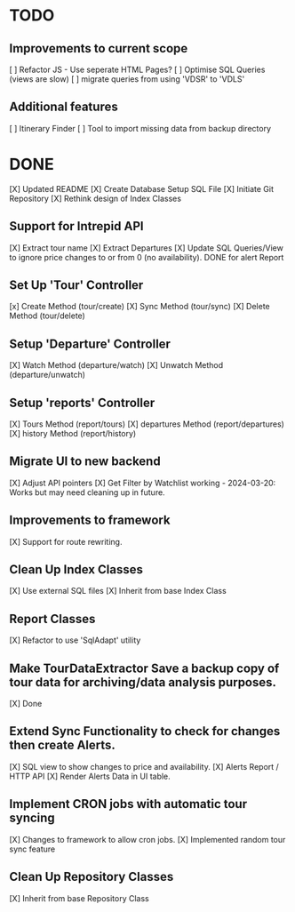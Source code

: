 # TODO



## Improvements to current scope
[ ] Refactor JS - Use seperate HTML Pages?
[ ] Optimise SQL Queries (views are slow) 
    [ ] migrate queries from using 'VDSR' to 'VDLS'


## Additional features
[ ] Itinerary Finder
[ ] Tool to import missing data from backup directory






# DONE

[X] Updated README
[X] Create Database Setup SQL File
[X] Initiate Git Repository
[X] Rethink design of Index Classes
## Support for Intrepid API
[X] Extract tour name
[X] Extract Departures
[X] Update SQL Queries/View to ignore price changes to or from 0 (no availability). DONE for alert Report

## Set Up 'Tour' Controller
[x] Create Method (tour/create)
[X] Sync Method   (tour/sync)
[X] Delete Method (tour/delete)

## Setup 'Departure' Controller 
[X] Watch Method  (departure/watch)
[X] Unwatch Method (departure/unwatch)

## Setup 'reports' Controller
[X] Tours Method (report/tours)
[X] departures Method (report/departures)
[X] history Method (report/history)

## Migrate UI to new backend
[X] Adjust API pointers
[X] Get Filter by Watchlist working - 2024-03-20: Works but may need cleaning up in future.
 
## Improvements to framework
[X] Support for route rewriting.


## Clean Up Index Classes
[X] Use external SQL files
[X] Inherit from base Index Class

## Report Classes
[X] Refactor to use 'SqlAdapt' utility 


## Make TourDataExtractor Save a backup copy of tour data for archiving/data analysis purposes.
[X] Done

## Extend Sync Functionality to check for changes then create Alerts.
[X] SQL view to show changes to price and availability.
[X] Alerts Report / HTTP API
[X] Render Alerts Data in UI table.

## Implement CRON jobs with automatic tour syncing
[X] Changes to framework to allow cron jobs.
[X] Implemented random tour sync feature

## Clean Up Repository Classes
[X] Inherit from base Repository Class




